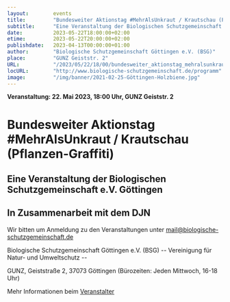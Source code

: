 ```yaml
---
layout:        events
title:         "Bundesweiter Aktionstag #MehrAlsUnkraut / Krautschau (Pflanzen-Graffiti)"
subtitle:      "Eine Veranstaltung der Biologischen Schutzgemeinschaft e.V. Göttingen"
date:          2023-05-22T18:00:00+02:00
etime:         2023-05-22T20:00:00+02:00
publishdate:   2023-04-13T00:00:00+01:00
author:        "Biologische Schutzgemeinschaft Göttingen e.V. (BSG)"
place:         "GUNZ Geiststr. 2"
URL:           "/2023/05/22/18/00/bundesweiter_aktionstag_mehralsunkraut__krautschau_(pflanzen-graffiti)"
locURL:        "http://www.biologische-schutzgemeinschaft.de/programm"
image:         "/img/banner/2021-02-25-Göttingen-Holzbiene.jpg"
---
```


**Veranstaltung: 22. Mai 2023, 18:00 Uhr, GUNZ Geiststr. 2**

Bundesweiter Aktionstag #MehrAlsUnkraut / Krautschau (Pflanzen-Graffiti)
===========

Eine Veranstaltung der Biologischen Schutzgemeinschaft e.V. Göttingen
-----------
In Zusammenarbeit mit dem DJN
-------------


Wir bitten um Anmeldung zu den Veranstaltungen unter mail@biologische-schutzgemeinschaft.de

Biologische Schutzgemeinschaft Göttingen e.V. (BSG)
-- Vereinigung für Natur- und Umweltschutz --

GUNZ, Geiststraße 2, 37073 Göttingen (Bürozeiten: Jeden Mittwoch, 16-18 Uhr)

Mehr Informationen beim [Veranstalter](http://www.biologische-schutzgemeinschaft.de/programm)
